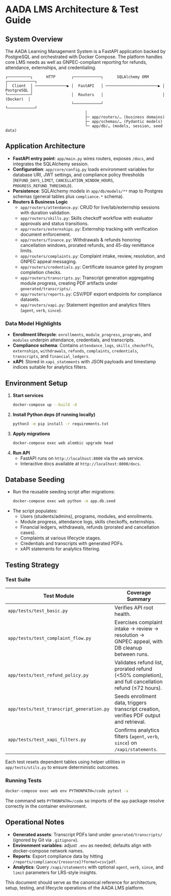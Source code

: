 # AADA LMS Architecture & Test Guide

## System Overview

The AADA Learning Management System is a FastAPI application backed by PostgreSQL and orchestrated with Docker Compose. The platform handles core LMS needs as well as GNPEC-compliant reporting for refunds, attendance, externships, and credentialing.

```
┌──────────┐      HTTP       ┌────────────┐      SQLAlchemy ORM      ┌────────────┐
│  Client  │ ──────────────▶ │  FastAPI   │ ───────────────────────▶ │ PostgreSQL │
└──────────┘                 │  Routers   │                          │  (Docker)  │
                             └────────────┘                          └────────────┘
                                   │
                                   ├─ app/routers/… (business domains)
                                   ├─ app/schemas/… (Pydantic models)
                                   └─ app/db/… (models, session, seed data)
```

## Application Architecture

- **FastAPI entry point**: `app/main.py` wires routers, exposes `/docs`, and integrates the SQLAlchemy session.
- **Configuration**: `app/core/config.py` loads environment variables for database URI, JWT settings, and compliance policy thresholds (`REFUND_DAYS_LIMIT`, `CANCELLATION_WINDOW_HOURS`, `PROGRESS_REFUND_THRESHOLD`).
- **Persistence**: SQLAlchemy models in `app/db/models/**` map to Postgres schemas (general tables plus `compliance.*` schema).
- **Routers & Business Logic**
  - `app/routers/attendance.py`: CRUD for live/lab/externship sessions with duration validation.
  - `app/routers/skills.py`: Skills checkoff workflow with evaluator approvals and status transitions.
  - `app/routers/externships.py`: Externship tracking with verification document enforcement.
  - `app/routers/finance.py`: Withdrawals & refunds honoring cancellation windows, prorated refunds, and 45-day remittance limits.
  - `app/routers/complaints.py`: Complaint intake, review, resolution, and GNPEC appeal messaging.
  - `app/routers/credentials.py`: Certificate issuance gated by program completion checks.
  - `app/routers/transcripts.py`: Transcript generation aggregating module progress, creating PDF artifacts under `generated/transcripts/`.
  - `app/routers/reports.py`: CSV/PDF export endpoints for compliance datasets.
  - `app/routers/xapi.py`: Statement ingestion and analytics filters (`agent`, `verb`, `since`).

### Data Model Highlights

- **Enrollment lifecycle**: `enrollments`, `module_progress`, `programs`, and `modules` underpin attendance, credentials, and transcripts.
- **Compliance schema**: Contains `attendance_logs`, `skills_checkoffs`, `externships`, `withdrawals`, `refunds`, `complaints`, `credentials`, `transcripts`, and `financial_ledgers`.
- **xAPI**: Stored in `xapi_statements` with JSON payloads and timestamp indices suitable for analytics filters.

## Environment Setup

1. **Start services**
   ```bash
   docker-compose up --build -d
   ```
2. **Install Python deps (if running locally)**
   ```bash
   python3 -m pip install -r requirements.txt
   ```
3. **Apply migrations**
   ```bash
   docker-compose exec web alembic upgrade head
   ```
4. **Run API**
   - FastAPI runs on `http://localhost:8000` via the `web` service.
   - Interactive docs available at `http://localhost:8000/docs`.

## Database Seeding

- Run the reusable seeding script after migrations:
  ```bash
  docker-compose exec web python -m app.db.seed
  ```
- The script populates:
  - Users (students/admins), programs, modules, and enrollments.
  - Module progress, attendance logs, skills checkoffs, externships.
  - Financial ledgers, withdrawals, refunds (prorated and cancellation cases).
  - Complaints at various lifecycle stages.
  - Credentials and transcripts with generated PDFs.
  - xAPI statements for analytics filtering.

## Testing Strategy

### Test Suite

| Test Module | Coverage Summary |
|-------------|------------------|
| `app/tests/test_basic.py` | Verifies API root health. |
| `app/tests/test_complaint_flow.py` | Exercises complaint intake → review → resolution → GNPEC appeal, with DB cleanup between runs. |
| `app/tests/test_refund_policy.py` | Validates refund list, prorated refund (<50% completion), and full cancellation refund (≤72 hours). |
| `app/tests/test_transcript_generation.py` | Seeds enrollment data, triggers transcript creation, verifies PDF output and retrieval. |
| `app/tests/test_xapi_filters.py` | Confirms analytics filters (`agent`, `verb`, `since`) on `/xapi/statements`. |

Each test resets dependent tables using helper utilities in `app/tests/utils.py` to ensure deterministic outcomes.

### Running Tests

```bash
docker-compose exec web env PYTHONPATH=/code pytest -v
```

The command sets `PYTHONPATH=/code` so imports of the `app` package resolve correctly in the container environment.

## Operational Notes

- **Generated assets**: Transcript PDFs land under `generated/transcripts/` (ignored by Git via `.gitignore`).
- **Environment variables**: adjust `.env` as needed; defaults align with docker-compose network names.
- **Reports**: Export compliance data by hitting `/reports/compliance/{resource}?format=csv|pdf`.
- **Analytics**: Query `/xapi/statements` with optional `agent`, `verb`, `since`, and `limit` parameters for LRS-style insights.

This document should serve as the canonical reference for architecture, setup, testing, and lifecycle operations of the AADA LMS platform.
